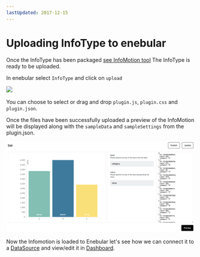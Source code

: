 ```yaml
---
lastUpdated: 2017-12-15
---
```


# Uploading InfoType to enebular

Once the InfoType has been packaged [see InfoMotion tool](./InfoMotionTool.md)
The InfoType is ready to be uploaded.

In enebular select `InfoType` and click on `upload`

![](../_asset/images/InfoMotion/enebular-developers-upload-infomotion.png)

You can choose to select or drag and drop `plugin.js`, `plugin.css` and `plugin.json`.

Once the files have been successfully uploaded
a preview of the InfoMotion will be displayed along with the
`sampleData` and `sampleSettings` from the plugin.json.

![](../_asset/images/InfoMotion/overview.png)

Now the Infomotion is loaded to Enebular let's see how we can
connect it to a [DataSource](./CreateDataSource.md) and view/edit it in [Dashboard](./CreateInfoMotion.md).
